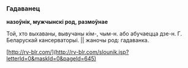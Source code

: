 ### Гадаванец
**назоўнік, мужчынскі род, размоўнае**

Той, хто выхаваны, вывучаны кім-, чым-н. або абучаецца дзе-н. Г. Беларускай кансерваторыі. || жаночы род: гадаванка.

<a rel="author">[http://rv-blr.com/](http://rv-blr.com/slounik.jsp?letterId=0&maskId=0&pageId=645)</a>
